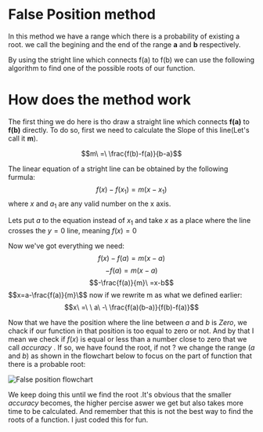 
# False Position method  

In this method we have a range which there is a probability of existing a root. we call the begining and the end of the range **a** and **b** respectively.

By using the stright line which connects f(a) to f(b) we can use the following algorithm to find one of the possible roots of our function.

# How does the method work

The first thing we do here is tho draw a straight line which connects **f(a)** to **f(b)** directly. To do so, first we need to calculate the Slope of this line(Let's call it **m**).

$$m\ =\ \frac{f(b)-f(a)}{b-a}$$

The linear equation of a stright line can be obtained by the following furmula:
$$f(x)-f(x_1)=m(x-x_1)$$
where $x$ and $a_1$ are any valid number on the x axis.

Lets put $a$ to the equation instead of $x_1$ and take $x$ as a place where the line crosses the $y=0$ line, meaning $f(x)=0$

Now we've got everything we need:
$$f(x)-f(a)=m(x-a)$$
$$-f(a)=m(x-a)$$
$$-\frac{f(a)}{m}\ =x-b$$
$$x=a-\frac{f(a)}{m}\$$
now if we rewrite m as what we defined earlier:
$$x\ =\ \ a\ -\ \frac{f(a)(b-a)}{f(b)-f(a)}$$

Now that we have the position where the line between $a$ and $b$ is $Zero$, we chack if our function in that position is too equal to zero or not. And by that I mean we check if $f(x)$ is equal or less than a number close to zero that we call $accuracy$
. If so, we have found the root, if not ? we change the range ($a$ and $b$) as shown in the flowchart below to focus on the part of function that there is  a probable root:

![False position flowchart](https://github.com/Karen-Najafzadeh/Numerical-Calculations/assets/106056574/fc284d91-2ef1-45da-a3a7-3e552c64d7f0)

We keep doing this until we find the root 
.It's obvious that the smaller $accuracy$ becomes, the higher percise aswer we get but also takes more time to be calculated. And remember that this is not the best way to find the roots of a function. I just coded this for fun.
